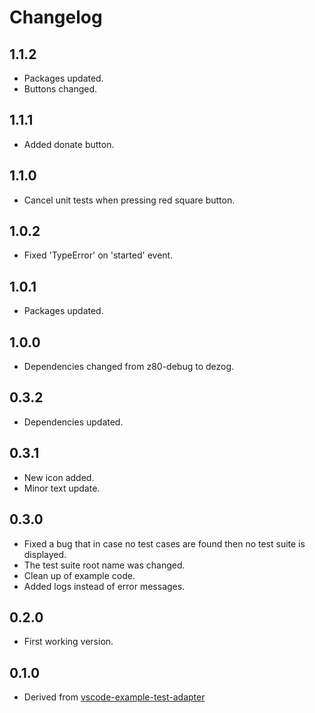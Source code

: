 # Changelog

## 1.1.2
- Packages updated.
- Buttons changed.

## 1.1.1
- Added donate button.

## 1.1.0
- Cancel unit tests when pressing red square button.

## 1.0.2
- Fixed 'TypeError' on 'started' event.

## 1.0.1
- Packages updated.

## 1.0.0
- Dependencies changed from z80-debug to dezog.

## 0.3.2
- Dependencies updated.

## 0.3.1
- New icon added.
- Minor text update.

## 0.3.0
- Fixed a bug that in case no test cases are found then no test suite is displayed.
- The test suite root name was changed.
- Clean up of example code.
- Added logs instead of error messages.

## 0.2.0
- First working version.

## 0.1.0
- Derived from [vscode-example-test-adapter](https://github.com/hbenl/vscode-example-test-adapter)
